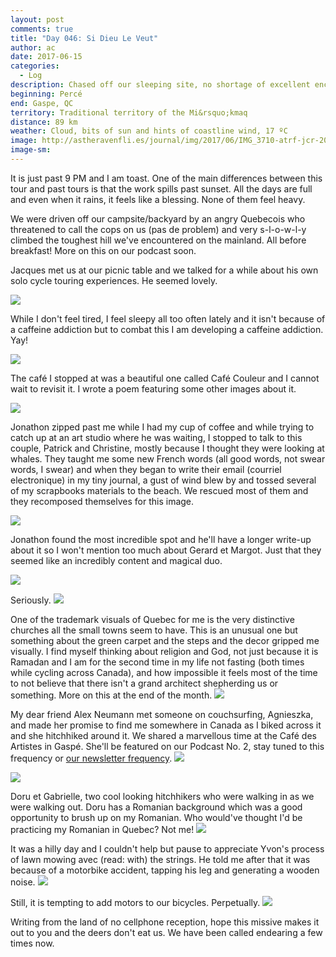 ```yaml
---
layout: post
comments: true
title: "Day 046: Si Dieu Le Veut"
author: ac
date: 2017-06-15
categories:
  - Log
description: Chased off our sleeping site, no shortage of excellent encounters, hilliest turf since Cape Spear et plus.
beginning: Percé
end: Gaspe, QC
territory: Traditional territory of the Mi&rsquo;kmaq 
distance: 89 km
weather: Cloud, bits of sun and hints of coastline wind, 17 ºC
image: http://astheravenfli.es/journal/img/2017/06/IMG_3710-atrf-jcr-2000-web.jpg
image-sm:
---
```


It is just past 9 PM and I am toast. One of the main differences between this tour and past tours is that the work spills past sunset. All the days are full and even when it rains, it feels like a blessing. None of them feel heavy. 

We were driven off our campsite/backyard by an angry Quebecois who threatened to call the cops on us (pas de problem) and very s-l-o-w-l-y climbed the toughest hill we've encountered on the mainland. All before breakfast! More on this on our podcast soon.

Jacques met us at our picnic table and we talked for a while about his own solo cycle touring experiences. He seemed lovely. 

<img src="http://astheravenfli.es/journal/img/2017/06/IMG_9570-atrf-ac-2000-web.jpg">

While I don't feel tired, I feel sleepy all too often lately and it isn't because of a caffeine addiction but to combat this I am developing a caffeine addiction. Yay!

<img src="http://astheravenfli.es/journal/img/2017/06/IMG_9573-atrf-ac-2000-web.jpg">

The café I stopped at was a beautiful one called Café Couleur and I cannot wait to revisit it. I wrote a poem featuring some other images about it.

<img src="http://astheravenfli.es/journal/img/2017/06/IMG_9577-atrf-ac-2000-web.jpg">

Jonathon zipped past me while I had my cup of coffee and while trying to catch up at an art studio where he was waiting, I stopped to talk to this couple, Patrick and Christine, mostly because I thought they were looking at whales. They taught me some new French words (all good words, not swear words, I swear) and when they began to write their email (courriel electronique) in my tiny journal, a gust of wind blew by and tossed several of my scrapbooks materials to the beach. We rescued most of them and they recomposed themselves for this image.

<img src="http://astheravenfli.es/journal/img/2017/06/IMG_9581-atrf-ac-2000-web.jpg">

Jonathon found the most incredible spot and he'll have a longer write-up about it so I won't mention too much about Gerard et Margot. Just that they seemed like an incredibly content and magical duo.

<img src="http://astheravenfli.es/journal/img/2017/06/IMG_9584-atrf-ac-2000-web.jpg">

Seriously.
<img src="http://astheravenfli.es/journal/img/2017/06/IMG_9593-atrf-ac-2000-web.jpg">

One of the trademark visuals of Quebec for me is the very distinctive churches all the small towns seem to have. This is an unusual one but something about the green carpet and the steps and the decor gripped me visually. I find myself thinking about religion and God, not just because it is Ramadan and I am for the second time in my life not fasting (both times while cycling across Canada), and how impossible it feels most of the time to not believe that there isn't a grand architect shepherding us or something. More on this at the end of the month.
<img src="http://astheravenfli.es/journal/img/2017/06/IMG_9601-atrf-ac-2000-web.jpg">

My dear friend Alex Neumann met someone on couchsurfing, Agnieszka, and made her promise to find me somewhere in Canada as I biked across it and she hitchhiked around it. We shared a marvellous time at the Café des Artistes in Gaspé. She'll be featured on our Podcast No. 2, stay tuned to this frequency or [our newsletter frequency](http://subscribe.chairsandtables.org).
<img src="http://astheravenfli.es/journal/img/2017/06/IMG_9604-atrf-ac-2000-web.jpg">

<img src="http://astheravenfli.es/journal/img/2017/06/IMG_9616-atrf-ac-2000-web.jpg">

Doru et Gabrielle, two cool looking hitchhikers who were walking in as we were walking out. Doru has a Romanian background which was a good opportunity to brush up on my Romanian. Who would've thought I'd be practicing my Romanian in Quebec? Not me! 
<img src="http://astheravenfli.es/journal/img/2017/06/IMG_9607-atrf-ac-2000-web.jpg">

It was a hilly day and I couldn't help but pause to appreciate Yvon's process of lawn mowing avec (read: with) the strings. He told me after that it was because of a motorbike accident, tapping his leg and generating a wooden noise. 
<img src="http://astheravenfli.es/journal/img/2017/06/IMG_9619-atrf-ac-2000-web.jpg">

Still, it is tempting to add motors to our bicycles. Perpetually.
<img src="http://astheravenfli.es/journal/img/2017/06/IMG_9621-atrf-ac-2000-web.jpg">

Writing from the land of no cellphone reception, hope this missive makes it out to you and the deers don't eat us. We have been called endearing a few times now. 

